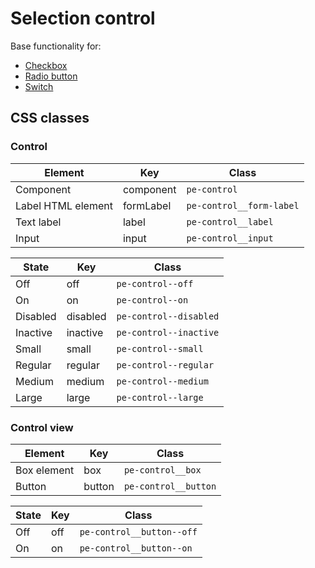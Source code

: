 # Selection control

Base functionality for:

* [Checkbox](../polythene-checkbox)
* [Radio button](../polythene-radio-button)
* [Switch](../polythene-switch)



## CSS classes

### Control

| **Element** | **Key**     |  **Class** |
| ----------- | ----------- | --------------- |
| Component   | component   | `pe-control` |
| Label HTML element | formLabel   | `pe-control__form-label` |
| Text label  | label       | `pe-control__label` |
| Input       | input       | `pe-control__input` |

| **State**   | **Key**     |  **Class** |
| ----------- | ----------- | --------------- |
| Off         | off         | `pe-control--off` |
| On          | on          | `pe-control--on` |
| Disabled    | disabled    | `pe-control--disabled` |
| Inactive    | inactive    | `pe-control--inactive` |
| Small       | small       | `pe-control--small` |
| Regular     | regular     | `pe-control--regular` |
| Medium      | medium      | `pe-control--medium` |
| Large       | large       | `pe-control--large` |


### Control view

| **Element** | **Key**     |  **Class** |
| ----------- | ----------- | --------------- |
| Box element | box         | `pe-control__box` |
| Button      | button      | `pe-control__button` |

| **State**   | **Key**     |  **Class** |
| ----------- | ----------- | --------------- |
| Off         | off         | `pe-control__button--off` |
| On          | on          | `pe-control__button--on` |

